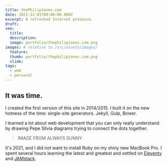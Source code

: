 ```yaml
---
title: thePhilipJones.com
date: 2021-12-01T00:00:00.000Z
excerpt: A refreshed Internet presence.
draft: 
seo:
  title:
  description:
  image: portfolio/thephilipjones.com.png
images: # relative to /src/assets/images/
  feature:
  thumb: portfolio/thephilipjones.com.png
  slide:
tags:
  - web
  - personal
---
```


## It was time.

I created the first version of this site in 2014/2015. I built it on the new hotness of the time: single-site generators. Jekyll, Gulp, Bower.

I learned a lot about web development that you can only really understand by drawing Pepe Silvia diagrams trying to connect the dots together.

> IMAGE FROM ALWAYS SUNNY

It's 2021, and I did _not_ want to install Ruby on my shiny new MacBook Pro. I spent several hours learning the latest and greatest and settled on [Eleventy](https://www.11ty.dev) and [JAMstack](https://jamstack.com).

